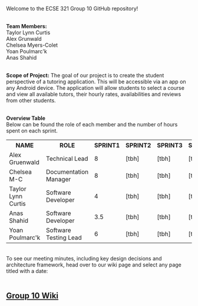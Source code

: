 Welcome to the ECSE 321 Group 10 GitHub repository!<br>

<br>**Team Members:**<br>
Taylor Lynn Curtis<br>
Alex Grunwald<br>
Chelsea Myers-Colet<br>
Yoan Poulmarc'k<br>
Anas Shahid<br>

<br>**Scope of Project:**
The goal of our project is to create the student perspective of a tutoring application. 
This will be accessible via an app on any Android device. The application
will allow students to select a course and view all available tutors, their
hourly rates, availabilities and reviews from other students.<br>

<br>**Overview Table**<br>
Below can be found the role of each member and the number of hours spent on each sprint.

<table>
  <tr>
    <th><b>NAME</th> 
    <th><b>ROLE</th>
    <th><b>SPRINT1</th>
    <th><b>SPRINT2</th>
    <th><b>SPRINT3</th>
    <th><b>SPRINT4</th>
  </tr>

  <tr>
    <td>Alex Gruenwald</td>
    <td>Technical Lead</td>
    <td>8</td>
    <td>[tbh]</td>
    <td>[tbh]</td>
    <td>[tbh]</td>
  </tr>
  
  <tr>
    <td>Chelsea M-C</td>
    <td>Documentation Manager</td>
    <td>8</td>
    <td>[tbh]</td>
    <td>[tbh]</td>
    <td>[tbh]</td>
  </tr>
  
  <tr>
    <td>Taylor Lynn Curtis</td>
    <td>Software Developer</td>
    <td>4</td>
    <td>[tbh]</td>
    <td>[tbh]</td>
    <td>[tbh]</td>
  </tr>
  
  <tr>
    <td>Anas Shahid</td>
    <td>Software Developer</td>
    <td>3.5</td>
    <td>[tbh]</td>
    <td>[tbh]</td>
    <td>[tbh]</td>
  </tr>
  
  <tr>
    <td>Yoan Poulmarc'k</td>
    <td>Software Testing Lead</td>
    <td>6</td>
    <td>[tbh]</td>
    <td>[tbh]</td>
    <td>[tbh]</td>
  </tr>
  
  

</table>

<br>To see our meeting minutes, including key design decisions and architecture
framework, head over to our wiki page and select any page titled with a date:<br>
&nbsp;&nbsp;&nbsp;&nbsp;<h2><b><a href="https://github.com/McGill-ECSE321-Fall2019/project-group-10/wiki">Group 10 Wiki</a></b></h2>

